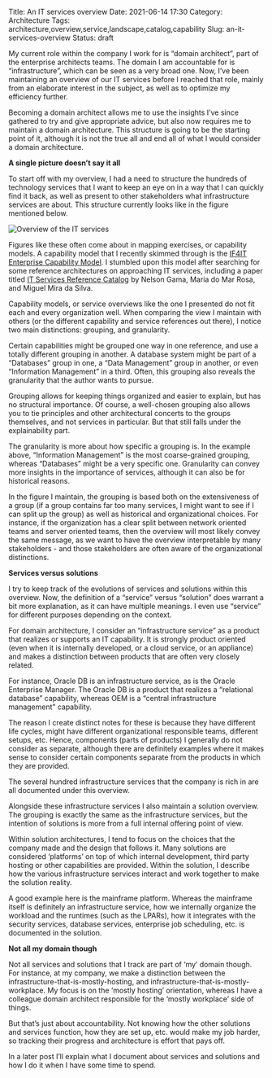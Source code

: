 Title: An IT services overview
Date: 2021-06-14 17:30
Category: Architecture
Tags: architecture,overview,service,landscape,catalog,capability
Slug: an-it-services-overview
Status: draft

My current role within the company I work for is “domain architect”, part
of the enterprise architects teams. The domain I am accountable for is 
“infrastructure”, which can be seen as a very broad one. Now, I’ve been
maintaining an overview of our IT services before I reached that role, 
mainly from an elaborate interest in the subject, as well as to optimize
my efficiency further.

Becoming a domain architect allows me to use the insights I’ve since
gathered to try and give appropriate advice, but also now requires me to
maintain a domain architecture. This structure is going to be the starting
point of it, although it is not the true all and end all of what I would
consider a domain architecture.

**A single picture doesn’t say it all**

To start off with my overview, I had a need to structure the hundreds of
technology services that I want to keep an eye on in a way that I can 
quickly find it back, as well as present to other stakeholders what 
infrastructure services are about. This structure currently looks like in
the figure mentioned below.

![Overview of the IT services]({static}/images/202106/it_service_overview.png)

Figures like these often come about in mapping exercises, or capability models.
A capability model that I recently skimmed through is the
[IF4IT Enterprise Capability Model](https://www.if4it.com/SYNTHESIZED/MODELS/ENTERPRISE/enterprise_capability_model.html).
I stumbled upon this model after searching for some reference architectures
on approaching IT services, including a paper titled
[IT Services Reference Catalog](https://www.researchgate.net/publication/238620971_IT_Services_Reference_Catalog)
by Nelson Gama, Maria do Mar Rosa, and Miguel Mira da Silva.

Capability models, or service overviews like the one I presented do not fit
each and every organization well. When comparing the view I maintain with
others (or the different capability and service references out there), I
notice two main distinctions: grouping, and granularity.

Certain capabilities might be grouped one way in one reference, and use a
totally different grouping in another. A database system might be part of
a “Databases” group in one, a “Data Management” group in another, or even
“Information Management” in a third. Often, this grouping also reveals the
granularity that the author wants to pursue.

Grouping allows for keeping things organized and easier to explain, but has
no structural importance. Of course, a well-chosen grouping also allows you
to tie principles and other architectural concerts to the groups themselves,
and not services in particular. But that still falls under the explainability
part.

The granularity is more about how specific a grouping is. In the example
above, “Information Management” is the most coarse-grained grouping, whereas
“Databases” might be a very specific one. Granularity can convey more insights
in the importance of services, although it can also be for historical reasons.

In the figure I maintain, the grouping is based both on the extensiveness of a
group (if a group contains far too many services, I might want to see if I can
split up the group) as well as historical and organizational choices. For
instance, if the organization has a clear split between network oriented
teams and server oriented teams, then the overview will most likely convey
the same message, as we want to have the overview interpretable by many
stakeholders - and those stakeholders are often aware of the organizational
distinctions.

**Services versus solutions**

I try to keep track of the evolutions of services and solutions within this
overview. Now, the definition of a “service” versus “solution” does warrant
a bit more explanation, as it can have multiple meanings. I even use “service”
for different purposes depending on the context.

For domain architecture, I consider an “infrastructure service” as a product
that realizes or supports an IT capability. It is strongly product oriented
(even when it is internally developed, or a cloud service, or an appliance)
and makes a distinction between products that are often very closely related.

For instance, Oracle DB is an infrastructure service, as is the Oracle
Enterprise Manager. The Oracle DB is a product that realizes a “relational
database” capability, whereas OEM is a “central infrastructure management”
capability.

The reason I create distinct notes for these is because they have different
life cycles, might have different organizational responsible teams, different
setups, etc. Hence, components (parts of products) I generally do not consider
as separate, although there are definitely examples where it makes sense to
consider certain components separate from the products in which they are
provided.

The several hundred infrastructure services that the company is rich in are
all documented under this overview.

Alongside these infrastructure services I also maintain a solution overview.
The grouping is exactly the same as the infrastructure services, but the
intention of solutions is more from a full internal offering point of view.

Within solution architectures, I tend to focus on the choices that the
company made and the design that follows it. Many solutions are considered
‘platforms’ on top of which internal development, third party hosting or
other capabilities are provided. Within the solution, I describe how the
various infrastructure services interact and work together to make the
solution reality.

A good example here is the mainframe platform. Whereas the mainframe itself
is definitely an infrastructure service, how we internally organize the
workload and the runtimes (such as the LPARs), how it integrates with the
security services, database services, enterprise job scheduling, etc. is
documented in the solution.

**Not all my domain though**

Not all services and solutions that I track are part of ‘my’ domain though.
For instance, at my company, we make a distinction between the
infrastructure-that-is-mostly-hosting, and
infrastructure-that-is-mostly-workplace. My focus is on the ‘mostly hosting’
orientation, whereas I have a colleague domain architect responsible for
the ‘mostly workplace’ side of things.

But that’s just about accountability. Not knowing how the other solutions
and services function, how they are set up, etc. would make my job harder,
so tracking their progress and architecture is effort that pays off.

In a later post I’ll explain what I document about services and solutions
and how I do it when I have some time to spend.
